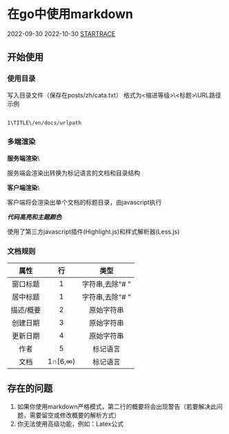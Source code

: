 # 在go中使用markdown

2022-09-30
2022-10-30
[STARTRACE](/)

## 开始使用

### 使用目录

写入目录文件（保存在posts/zh/cata.txt）
格式为<缩进等级>\\<标题>\\URL路径
示例

```txt

1\TITLE\/en/docs/urlpath

```

### 多端渲染

**服务端渲染**\

服务端会渲染出转换为标记语言的文档和目录结构

**客户端渲染**\

客户端将会渲染出单个文档的标题目录，由javascript执行

***代码高亮和主题颜色***

使用了第三方javascript插件(Highlight.js)和样式解析器(Less.js)

### 文档规则

| 属性      | 行 |类型|
| :---:     | :----: |:---:|
|窗口标题   |1|字符串,去除“# ”|
|居中标题   |1|字符串,去除“# ”|
|描述/概要  |2|原始字符串|
|创建日期   |3|原始字符串|
|更新日期   |4|原始字符串|
|作者       |5|标记语言|
|文档       |1∩[6,∞)|标记语言|

## 存在的问题

1. 如果你使用markdown严格模式，第二行的概要将会出现警告（若要解决此问题，需要留空或修改概要的解析方式）
2. 你无法使用高级功能，例如：Latex公式
